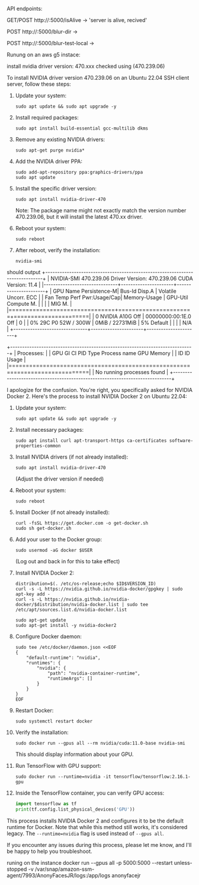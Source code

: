 API endpoints:

GET/POST  http://<server>:5000/isAlive -> 'server is alive, <request type> recived'

POST  http://<server>:5000/blur-dir -> 

POST  http://<server>:5000/blur-test-local -> 


Runung on an aws g5 instace:
 
install nvidia driver version: 470.xxx checked using (470.239.06)

To install NVIDIA driver version 470.239.06 on an Ubuntu 22.04 SSH client server, follow these steps:

1. Update your system:
   ```
   sudo apt update && sudo apt upgrade -y
   ```

2. Install required packages:
   ```
   sudo apt install build-essential gcc-multilib dkms
   ```

3. Remove any existing NVIDIA drivers:
   ```
   sudo apt-get purge nvidia*
   ```

4. Add the NVIDIA driver PPA:
   ```
   sudo add-apt-repository ppa:graphics-drivers/ppa
   sudo apt update
   ```

5. Install the specific driver version:
   ```
   sudo apt install nvidia-driver-470
   ```
   Note: The package name might not exactly match the version number 470.239.06, but it will install the latest 470.xx driver.

6. Reboot your system:
   ```
   sudo reboot
   ```

7. After reboot, verify the installation:
   ```
   nvidia-smi
   ```


should output
+-----------------------------------------------------------------------------+
| NVIDIA-SMI 470.239.06   Driver Version: 470.239.06   CUDA Version: 11.4     |
|-------------------------------+----------------------+----------------------+
| GPU  Name        Persistence-M| Bus-Id        Disp.A | Volatile Uncorr. ECC |
| Fan  Temp  Perf  Pwr:Usage/Cap|         Memory-Usage | GPU-Util  Compute M. |
|                               |                      |               MIG M. |
|===============================+======================+======================|
|   0  NVIDIA A10G         Off  | 00000000:00:1E.0 Off |                    0 |
|  0%   29C    P0    52W / 300W |      0MiB / 22731MiB |      5%      Default |
|                               |                      |                  N/A |
+-------------------------------+----------------------+----------------------+

+-----------------------------------------------------------------------------+
| Processes:                                                                  |
|  GPU   GI   CI        PID   Type   Process name                  GPU Memory |
|        ID   ID                                                   Usage      |
|=============================================================================|
|  No running processes found                                                 |
+-----------------------------------------------------------------------------+


I apologize for the confusion. You're right, you specifically asked for NVIDIA Docker 2. Here's the process to install NVIDIA Docker 2 on Ubuntu 22.04:

1. Update your system:
   ```
   sudo apt update && sudo apt upgrade -y
   ```

2. Install necessary packages:
   ```
   sudo apt install curl apt-transport-https ca-certificates software-properties-common
   ```

3. Install NVIDIA drivers (if not already installed):
   ```
   sudo apt install nvidia-driver-470
   ```
   (Adjust the driver version if needed)

4. Reboot your system:
   ```
   sudo reboot
   ```

5. Install Docker (if not already installed):
   ```
   curl -fsSL https://get.docker.com -o get-docker.sh
   sudo sh get-docker.sh
   ```

6. Add your user to the Docker group:
   ```
   sudo usermod -aG docker $USER
   ```
   (Log out and back in for this to take effect)

7. Install NVIDIA Docker 2:
   ```
   distribution=$(. /etc/os-release;echo $ID$VERSION_ID)
   curl -s -L https://nvidia.github.io/nvidia-docker/gpgkey | sudo apt-key add -
   curl -s -L https://nvidia.github.io/nvidia-docker/$distribution/nvidia-docker.list | sudo tee /etc/apt/sources.list.d/nvidia-docker.list

   sudo apt-get update
   sudo apt-get install -y nvidia-docker2
   ```

8. Configure Docker daemon:
   ```
   sudo tee /etc/docker/daemon.json <<EOF
   {
       "default-runtime": "nvidia",
       "runtimes": {
           "nvidia": {
               "path": "nvidia-container-runtime",
               "runtimeArgs": []
           }
       }
   }
   EOF
   ```

9. Restart Docker:
   ```
   sudo systemctl restart docker
   ```

10. Verify the installation:
    ```
    sudo docker run --gpus all --rm nvidia/cuda:11.0-base nvidia-smi
    ```
    This should display information about your GPU.

11. Run TensorFlow with GPU support:
    ```
    sudo docker run --runtime=nvidia -it tensorflow/tensorflow:2.16.1-gpu
    ```

12. Inside the TensorFlow container, you can verify GPU access:
    ```python
    import tensorflow as tf
    print(tf.config.list_physical_devices('GPU'))
    ```

This process installs NVIDIA Docker 2 and configures it to be the default runtime for Docker. Note that while this method still works, it's considered legacy. The `--runtime=nvidia` flag is used instead of `--gpus all`.

If you encounter any issues during this process, please let me know, and I'll be happy to help you troubleshoot.


runing on the instance
docker run --gpus all -p 5000:5000 --restart unless-stopped -v /var/snap/amazon-ssm-agent/7993/AnonyFacesJR/logs:/app/logs anonyfacejr
